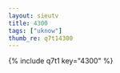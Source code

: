 ```yaml
--- 
layout: sieutv
title: 4300
tags: ["uknow"]
thumb_re: q7t14300
---
```

{% include q7t1 key="4300" %} 
